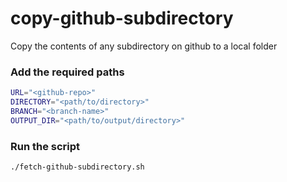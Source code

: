 # copy-github-subdirectory

Copy the contents of any subdirectory on github to a local folder

### Add the required paths
```bash
URL="<github-repo>"
DIRECTORY="<path/to/directory>"
BRANCH="<branch-name>"
OUTPUT_DIR="<path/to/output/directory>"
```


### Run the script
```bash
./fetch-github-subdirectory.sh
```
